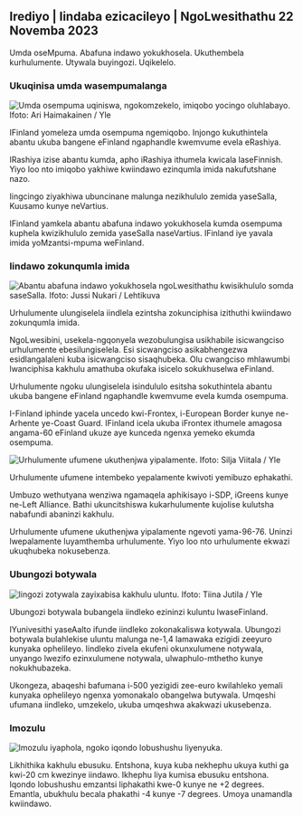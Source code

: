 ## Irediyo \| Iindaba ezicacileyo \| NgoLwesithathu 22 Novemba 2023

Umda oseMpuma. Abafuna indawo yokukhosela. Ukuthembela kurhulumente. Utywala buyingozi. Uqikelelo.

### Ukuqinisa umda wasempumalanga

![Umda osempuma uqiniswa, ngokomzekelo, imiqobo yocingo oluhlabayo. Ifoto: Ari Haimakainen / Yle](https://images.cdn.yle.fi/image/upload/c_crop,h_3078,w_5472,x_0,y_157/ar_1.7777777777777777,c_fill,g_faces,w_0/150.q_auto:eco/f_auto/fl_lossy/v1700489748/39-1203622655b691ed016a)

IFinland yomeleza umda osempuma ngemiqobo. Injongo kukuthintela abantu ukuba bangene eFinland ngaphandle kwemvume evela eRashiya.

IRashiya izise abantu kumda, apho iRashiya ithumela kwicala laseFinnish. Yiyo loo nto imiqobo yakhiwe kwiindawo ezinqumla imida nakufutshane nazo.

Iingcingo ziyakhiwa ubuncinane malunga nezikhululo zemida yaseSalla, Kuusamo kunye neVartius.

IFinland yamkela abantu abafuna indawo yokukhosela kumda osempuma kuphela kwizikhululo zemida yaseSalla naseVartius. IFinland iye yavala imida yoMzantsi-mpuma weFinland.

### Iindawo zokunqumla imida

![Abantu abafuna indawo yokukhosela ngoLwesithathu kwisikhululo somda saseSalla. Ifoto: Jussi Nukari / Lehtikuva](https://images.cdn.yle.fi/image/upload/c_crop,h_2879,w_5119,x_0,y_429/ar_1.777777777777777,c_fill,g_faces,wd_119.q_auto:eco/f_auto/fl_lossy/v1700655653/39-1204918655df1f3cef50)

Urhulumente ulungiselela iindlela ezintsha zokunciphisa izithuthi kwiindawo zokunqumla imida.

NgoLwesibini, usekela-ngqonyela wezobulungisa usikhabile isicwangciso urhulumente ebesilungiselela. Esi sicwangciso asikabhengezwa esidlangalaleni kuba isicwangciso sisaqhubeka. Olu cwangciso mhlawumbi lwanciphisa kakhulu amathuba okufaka isicelo sokukhuselwa eFinland.

Urhulumente ngoku ulungiselela isindululo esitsha sokuthintela abantu ukuba bangene eFinland ngaphandle kwemvume evela kumda osempuma.

I-Finland iphinde yacela uncedo kwi-Frontex, i-European Border kunye ne-Arhente ye-Coast Guard. IFinland icela ukuba iFrontex ithumele amagosa angama-60 eFinland ukuze aye kunceda ngenxa yemeko ekumda osempuma.

![Urhulumente ufumene ukuthenjwa yipalamente. Ifoto: Silja Viitala / Yle](https://images.cdn.yle.fi/image/upload/c_crop,h_2241,w_3983,x_0,y_325/ar_1.777777777777777,c_fill,g_faces,wd_105.q_auto:eco/f_auto/fl_lossy/v1696934704/39-118409465252a7d6dc9d)

Urhulumente ufumene intembeko yepalamente kwivoti yemibuzo ephakathi.

Umbuzo wethutyana wenziwa ngamaqela aphikisayo i-SDP, iGreens kunye ne-Left Alliance. Bathi ukuncitshiswa kukarhulumente kujolise kulutsha nabafundi abaninzi kakhulu.

Urhulumente ufumene ukuthenjwa yipalamente ngevoti yama-96-76. Uninzi lwepalamente luyamthemba urhulumente. Yiyo loo nto urhulumente ekwazi ukuqhubeka nokusebenza.

### Ubungozi botywala

![Iingozi zotywala zayixabisa kakhulu uluntu. Ifoto: Tiina Jutila / Yle](https://images.cdn.yle.fi/image/upload/c_crop,h_2944,w_5235,x_0,y_312/ar_1.7777777777777777,c_fill,g_faces,h_p/0_1.q_auto:eco/f_auto/fl_lossy/v1700406169/39-1203003655a1febe291f)

Ubungozi botywala bubangela iindleko ezininzi kuluntu lwaseFinland.

IYunivesithi yaseAalto ifunde iindleko zokonakaliswa kotywala. Ubungozi botywala bulahlekise uluntu malunga ne-1,4 lamawaka ezigidi zeeyuro kunyaka ophelileyo. Iindleko zivela ekufeni okunxulumene notywala, unyango lwezifo ezinxulumene notywala, ulwaphulo-mthetho kunye nokukhubazeka.

Ukongeza, abaqeshi bafumana i-500 yezigidi zee-euro kwilahleko yemali kunyaka ophelileyo ngenxa yomonakalo obangelwa butywala. Umqeshi ufumana iindleko, umzekelo, ukuba umqeshwa akakwazi ukusebenza.

### Imozulu

![Imozulu iyaphola, ngoko iqondo lobushushu liyenyuka.](https://images.cdn.yle.fi/image/upload/c_crop,h_1080,w_1919,x_0,y_0/ar_1.777777777777777,c_fill,g_faces,wh_62/dpr_1.0/q_auto:eco/f_auto/fl_lossy/v1700671048/39-1205140655e2e229bced)

Likhithika kakhulu ebusuku. Entshona, kuya kuba nekhephu ukuya kuthi ga kwi-20 cm kwezinye iindawo. Ikhephu liya kumisa ebusuku entshona. Iqondo lobushushu emzantsi liphakathi kwe-0 kunye ne +2 degrees. Emantla, ubukhulu becala phakathi -4 kunye -7 degrees. Umoya unamandla kwiindawo.